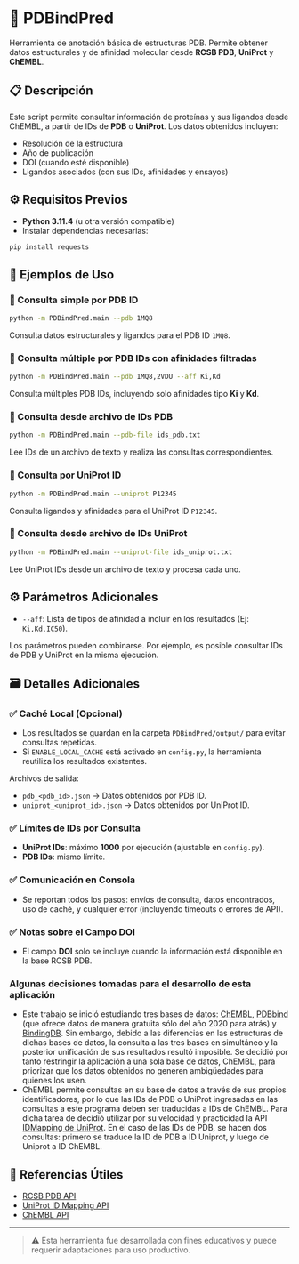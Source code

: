 # 🧬 PDBindPred

Herramienta de anotación básica de estructuras PDB. Permite 
obtener datos estructurales y de afinidad molecular desde 
**RCSB PDB**, **UniProt** y **ChEMBL**.

## 📋 Descripción
Este script permite consultar información de proteínas y sus 
ligandos desde ChEMBL, a partir de IDs de **PDB** o **UniProt**. 
Los datos obtenidos incluyen:

- Resolución de la estructura
- Año de publicación
- DOI (cuando esté disponible)
- Ligandos asociados (con sus IDs, afinidades y ensayos)

## ⚙️ Requisitos Previos

- **Python 3.11.4** (u otra versión compatible)
- Instalar dependencias necesarias:

```bash
pip install requests
```

## 🚀 Ejemplos de Uso

### 🔹 Consulta simple por PDB ID
```bash
python -m PDBindPred.main --pdb 1MQ8
```
Consulta datos estructurales y ligandos para el PDB ID `1MQ8`.

### 🔹 Consulta múltiple por PDB IDs con afinidades filtradas
```bash
python -m PDBindPred.main --pdb 1MQ8,2VDU --aff Ki,Kd
```
Consulta múltiples PDB IDs, incluyendo solo afinidades tipo **Ki** y **Kd**.

### 🔹 Consulta desde archivo de IDs PDB
```bash
python -m PDBindPred.main --pdb-file ids_pdb.txt
```
Lee IDs de un archivo de texto y realiza las consultas correspondientes.

### 🔹 Consulta por UniProt ID
```bash
python -m PDBindPred.main --uniprot P12345
```
Consulta ligandos y afinidades para el UniProt ID `P12345`.

### 🔹 Consulta desde archivo de IDs UniProt
```bash
python -m PDBindPred.main --uniprot-file ids_uniprot.txt
```
Lee UniProt IDs desde un archivo de texto y procesa cada uno.

## ⚙️ Parámetros Adicionales

- `--aff`: Lista de tipos de afinidad a incluir en los resultados (Ej: `Ki,Kd,IC50`).

Los parámetros pueden combinarse. Por ejemplo, es posible consultar IDs de PDB y UniProt en la misma ejecución.

## 🗃️ Detalles Adicionales

### ✅ Caché Local (Opcional)
- Los resultados se guardan en la carpeta `PDBindPred/output/` para evitar consultas repetidas.
- Si `ENABLE_LOCAL_CACHE` está activado en `config.py`, la herramienta reutiliza los resultados existentes.

Archivos de salida:
- `pdb_<pdb_id>.json` → Datos obtenidos por PDB ID.
- `uniprot_<uniprot_id>.json` → Datos obtenidos por UniProt ID.

### ✅ Límites de IDs por Consulta
- **UniProt IDs**: máximo **1000** por ejecución (ajustable en `config.py`).
- **PDB IDs**: mismo límite.

### ✅ Comunicación en Consola
- Se reportan todos los pasos: envíos de consulta, datos encontrados, uso de caché, y cualquier error (incluyendo timeouts o errores de API).

### ✅ Notas sobre el Campo DOI
- El campo **DOI** solo se incluye cuando la información está disponible en la base RCSB PDB.

### Algunas decisiones tomadas para el desarrollo de esta aplicación
- Este trabajo se inició estudiando tres bases de datos: 
[ChEMBL](https://www.ebi.ac.uk/chembl/), 
[PDBbind](https://www.pdbbind-plus.org.cn/) 
(que ofrece datos de manera gratuita sólo del año 2020 para atrás) y 
[BindingDB](https://www.bindingdb.org/rwd/bind/index.jsp). 
Sin embargo, debido a las diferencias en las estructuras 
de dichas bases de datos, la consulta a las tres bases en simultáneo y 
la posterior unificación de sus resultados resultó imposible. Se 
decidió por tanto restringir la aplicación a una sola base de datos,
ChEMBL, para priorizar que los datos obtenidos no generen ambigüedades 
para quienes los usen.
- ChEMBL permite consultas en su base de datos a través de sus propios 
identificadores, por lo que las IDs de PDB o UniProt ingresadas en las 
consultas a este programa deben ser traducidas a IDs de ChEMBL. Para 
dicha tarea de decidió utilizar por su velocidad y practicidad la API 
[IDMapping de UniProt](https://www.uniprot.org/id-mapping). En el 
caso de las IDs de PDB, se hacen dos 
consultas: primero se traduce la ID de PDB a ID Uniprot, y luego de 
Uniprot a ID ChEMBL.

## 🔗 Referencias Útiles

- [RCSB PDB API](https://data.rcsb.org)
- [UniProt ID Mapping API](https://www.uniprot.org/help/id_mapping)
- [ChEMBL API](https://www.ebi.ac.uk/chembl/ws)

---

> ⚠️ Esta herramienta fue desarrollada con fines educativos y puede requerir adaptaciones para uso productivo.
